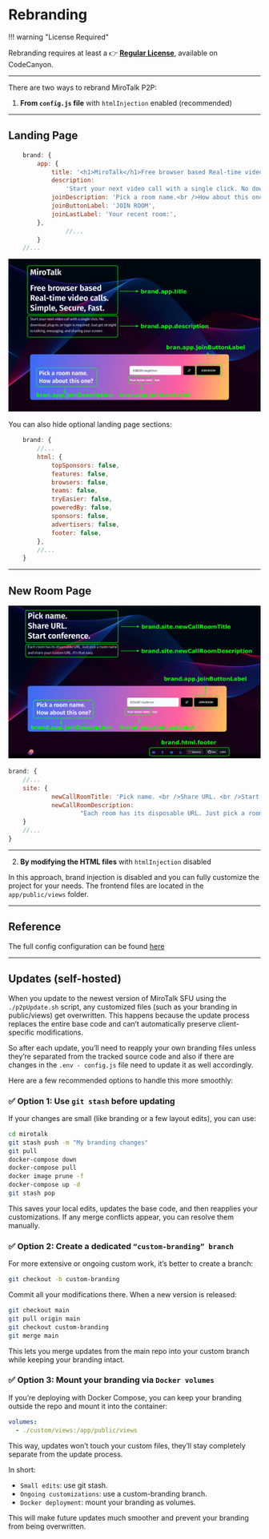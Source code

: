# Rebranding

!!! warning "License Required"

Rebranding requires at least a 👉 **[Regular License](https://codecanyon.net/item/mirotalk-p2p-webrtc-realtime-video-conferences/38376661)**, available on CodeCanyon.

---

There are two ways to rebrand MiroTalk P2P:

1. **From `config.js` file** with `htmlInjection` enabled (recommended)

---

## Landing Page

```js
    brand: {
        app: {
            title: '<h1>MiroTalk</h1>Free browser based Real-time video calls.<br />Simple, Secure, Fast.',
            description:
                'Start your next video call with a single click. No download, plug-in, or login is required. Just get straight to talking, messaging, and sharing your screen.',
            joinDescription: 'Pick a room name.<br />How about this one?',
            joinButtonLabel: 'JOIN ROOM',
            joinLastLabel: 'Your recent room:',
        },
				//...
		}
    //...
```

![p2p-landing](../images/p2p/landing.png)

You can also hide optional landing page sections:

```js
	brand: {
		//...
		html: {
			topSponsors: false,
			features: false,
			browsers: false,
			teams: false,
			tryEasier: false,
			poweredBy: false,
			sponsors: false,
			advertisers: false,
			footer: false,
		},
		//...
	}
```

---

## New Room Page

![p2p-new](../images/p2p/newcall.png)

```js
brand: {
	//...
	site: {
			newCallRoomTitle: 'Pick name. <br />Share URL. <br />Start conference.',
			newCallRoomDescription:
					"Each room has its disposable URL. Just pick a room name and share your custom URL. It's that easy.",
	}
	//...
}
```

---

2. **By modifying the HTML files** with `htmlInjection` disabled

In this approach, brand injection is disabled and you can fully customize the project for your needs. The frontend files are located in the `app/public/views` folder.

---

## Reference

The full config configuration can be found [here](https://github.com/miroslavpejic85/mirotalk/blob/master/app/src/config.template.js)

---

## Updates (self-hosted)

When you update to the newest version of MiroTalk SFU using the `./p2pUpdate.sh` script, any customized files (such as your branding in public/views) get overwritten. This happens because the update process replaces the entire base code and can’t automatically preserve client-specific modifications.

So after each update, you’ll need to reapply your own branding files unless they’re separated from the tracked source code and also if there are changes in the `.env - config.js` file need to update it as well accordingly.

Here are a few recommended options to handle this more smoothly:

### ✅ Option 1: Use `git stash` before updating

If your changes are small (like branding or a few layout edits), you can use:

```bash
cd mirotalk
git stash push -m "My branding changes"
git pull
docker-compose down
docker-compose pull
docker image prune -f
docker-compose up -d
git stash pop
```

This saves your local edits, updates the base code, and then reapplies your customizations.
If any merge conflicts appear, you can resolve them manually.

### ✅ Option 2: Create a dedicated `“custom-branding” branch`

For more extensive or ongoing custom work, it’s better to create a branch:

```bash
git checkout -b custom-branding
```

Commit all your modifications there.
When a new version is released:

```bash
git checkout main
git pull origin main
git checkout custom-branding
git merge main
```

This lets you merge updates from the main repo into your custom branch while keeping your branding intact.

### ✅ Option 3: Mount your branding via `Docker volumes`

If you’re deploying with Docker Compose, you can keep your branding outside the repo and mount it into the container:

```yaml
volumes:
  - ./custom/views:/app/public/views
```
This way, updates won’t touch your custom files, they’ll stay completely separate from the update process.

In short:

* `Small edits`: use git stash.
* `Ongoing customizations`: use a custom-branding branch.
* `Docker deployment`: mount your branding as volumes.

This will make future updates much smoother and prevent your branding from being overwritten.